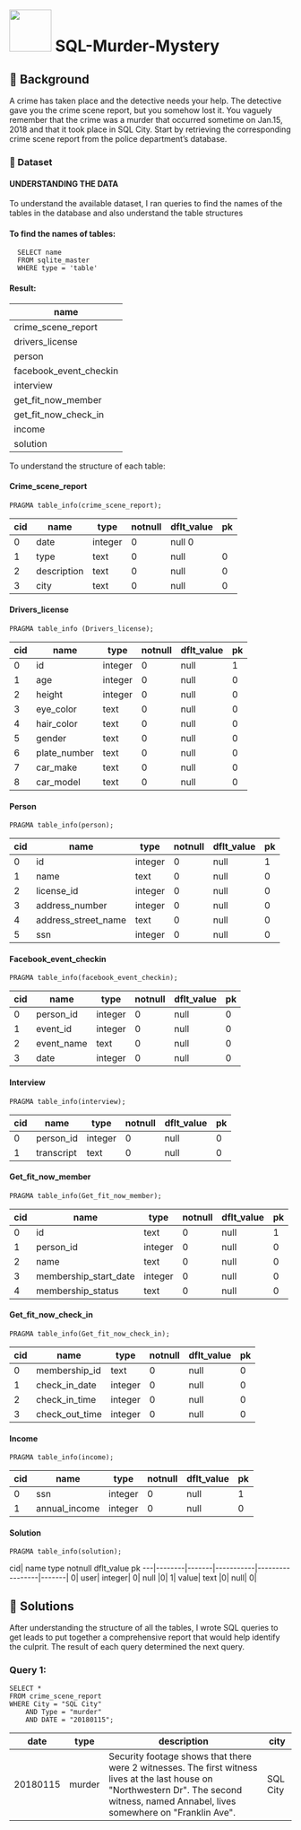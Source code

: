 # <img src = "https://user-images.githubusercontent.com/94797745/146946052-cd0b562f-fcb3-4a7a-8eb7-4cda515a75a4.png" width = "75" height = "75"> SQL-Murder-Mystery
## 📝 Background
A crime has taken place and the detective needs your help. The detective gave you the crime scene report, but you somehow lost it. You vaguely remember that the crime was a murder that occurred sometime on Jan.15, 2018 and that it took place in SQL City. Start by retrieving the corresponding crime scene report from the police department’s database. 

### 📂 Dataset
#### UNDERSTANDING THE DATA
To understand the available dataset, I ran queries to find the names of the tables in the database and also understand the table structures

#### To find the names of tables:
      SELECT name
      FROM sqlite_master
      WHERE type = 'table'
#### Result:
| name                   | 
|  -------------         |
| crime_scene_report     |
| drivers_license|
| person|
| facebook_event_checkin |
| interview |
| get_fit_now_member |
| get_fit_now_check_in |
| income |
| solution |

To understand the structure of each table:
#### Crime_scene_report
	PRAGMA table_info(crime_scene_report);
cid|	name|	type|	notnull|	dflt_value	|pk|
---|--------|-------|----------|------------------------|---|
0|	date|	integer|	0|	null	0|
1|	type|	text|	0|	null|	0|
2|	description|	text|	0|	null|	0|
3|	city	|text|	0|	null|	0|

#### Drivers_license
	PRAGMA table_info (Drivers_license);

cid |	name|	type|	notnull	|dflt_value|	pk|
----|--------| -----|-----------|----------|------|
0|	id|	integer|	0|	null|	1|
1|	age|	integer	|0|	null|	0|
2|	height|	integer	|0|	null|	0|
3|	eye_color|	text|	0|	null|	0|
4|	hair_color|	text|	0|	null|	0|
5|	gender|	text|	0|	null|	0|
6|	plate_number|	text|	0|	null|	0|
7|	car_make|	text|	0|	null|	0|
8|	car_model|	text|	0|	null|	0|

#### Person
	PRAGMA table_info(person);
cid|	name|	type|	notnull|	dflt_value|	pk|
---|--------| -----|-----------|----------|------|
0|	id |	integer|	0|	null|	1|
1|	name |	text|	0|	null|	0|
2|	license_id|	integer|	0|	null|	0|
3|	address_number|	integer|	0|	null|	0|
4|	address_street_name|	text|	0|	null|	0|
5|	ssn|	integer|	0|	null|	0|

#### Facebook_event_checkin
	PRAGMA table_info(facebook_event_checkin);
cid|	name|	type|	notnull|	dflt_value|	pk|
---|--------|-------|-----------|-----------------|-------|
0|	person_id|	integer|	0|	null|	0|
1|	event_id|	integer| 0|	null|	0|
2|	event_name|	text|	0|	null|	0|
3|	date|	integer|	0|	null|	0|

#### Interview
	PRAGMA table_info(interview);
cid|	name|	type|	notnull	|dflt_value	|pk|
---|--------|-------|-----------|-----------------|-------|
0|	person_id|	integer|	0|	null|	0|
1|	transcript|	text|	0|	null|	0|

#### Get_fit_now_member
	PRAGMA table_info(Get_fit_now_member);
cid|	name|	type|	notnull	|dflt_value	|pk|
---|--------|-------|-----------|-----------------|-------|
0|	id|	text|	0|	null|	1|
1|	person_id|	integer|	0|	null|	0|
2|	name|	text|	0|	null|	0|
3|	membership_start_date|	integer|	0|	null|	0|
4|	membership_status|	text|	0|	null|	0|

#### Get_fit_now_check_in
	PRAGMA table_info(Get_fit_now_check_in);
cid|	name|	type|	notnull	|dflt_value|	pk|
---|--------|-------|-----------|-----------------|-------|
0|	membership_id|	text	|0|	null|	0|
1|	check_in_date|	integer	|0|	null|	0|
2|	check_in_time|	integer	|0|	null|	0|
3|	check_out_time|	integer	|0|	null|	0|

#### Income
	PRAGMA table_info(income);
cid|	name|	type|	notnull	| dflt_value	|pk|
---|--------|-------|-----------|-----------------|-------|
0|	ssn|	integer|	0|	null|	1|
1|	annual_income|	integer|	0|	null|	0|

#### Solution
	PRAGMA table_info(solution);
cid|	name	type	notnull	dflt_value	pk
---|--------|-------|-----------|-----------------|-------|
0|	user|	integer|	0|	null	|0|
1|	value|	text	|0|	null|	0|

## 🚀 Solutions
After understanding the structure of all the tables, I wrote SQL queries to get leads to put together a comprehensive report that would help identify the culprit.
The result of each query determined the next query.
### Query 1:
	SELECT *
	FROM crime_scene_report
	WHERE City = "SQL City"
		AND Type = "murder"
		AND DATE = "20180115";
|date|	type|	description|	city|
|-----|------|--------------|--------|
|20180115|	murder|	Security footage shows that there were 2 witnesses. The first witness lives at the last house on "Northwestern Dr". The second witness, named Annabel, lives somewhere on "Franklin Ave".|	SQL City|


